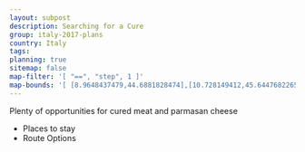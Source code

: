 ```yaml
---
layout: subpost
description: Searching for a Cure
group: italy-2017-plans
country: Italy
tags: 
planning: true
sitemap: false
map-filter: '[ "==", "step", 1 ]'
map-bounds: '[ [8.9648437479,44.6881828474],[10.728149412,45.6447682265]]'
---
```


Plenty of opportunities for cured meat and parmasan cheese

- Places to stay
- Route Options
